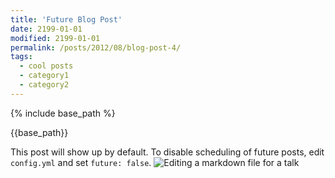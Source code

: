 ```yaml
---
title: 'Future Blog Post'
date: 2199-01-01
modified: 2199-01-01
permalink: /posts/2012/08/blog-post-4/
tags:
  - cool posts
  - category1
  - category2
---
```


{% include base_path %}

<p>{{base_path}}</p>

This post will show up by default. To disable scheduling of future posts, edit `config.yml` and set `future: false`. 
![Editing a markdown file for a talk](/academictemplate/images/editing-talk.png)
